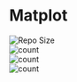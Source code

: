 # Matplot

![Repo Size](https://img.shields.io/github/repo-size/ShravyaRNadig/Matplot) <br>
![count](https://img.shields.io/github/languages/count/ShravyaRNadig/Matplot) <br>
![count](https://img.shields.io/github/forks/ShravyaRNadig/Matplot?style=social) <br>
![count](https://img.shields.io/github/watchers/ShravyaRNadig/Matplot?style=social) <br>
